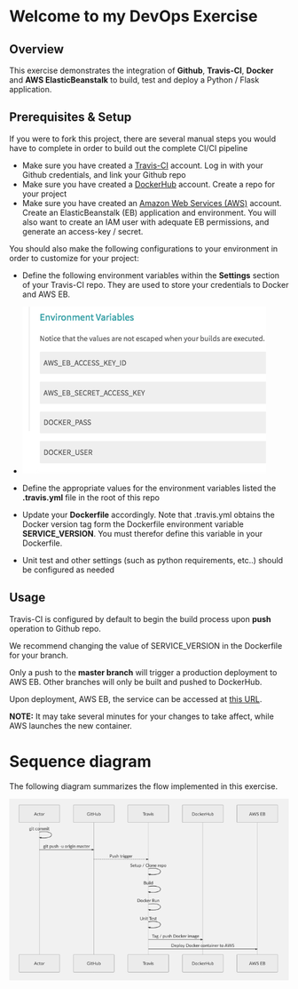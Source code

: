 # Welcome to my DevOps Exercise


## Overview

This exercise demonstrates the integration of **Github**, **Travis-CI**, **Docker** and **AWS ElasticBeanstalk** to build, test and deploy a Python / Flask application.

## Prerequisites & Setup
If you were to fork this project, there are several manual steps you would have to complete in order to build out the complete CI/CI pipeline

 - Make sure you have created a [Travis-CI](https://travis-ci.com/) account.  Log in with your Github credentials, and link your Github repo
 - Make sure you have created a [DockerHub](https://hub.docker.com/) account.  Create a repo for your project
 - Make sure you have created an [Amazon Web Services (AWS)](https://aws.amazon.com/) account.  Create an ElasticBeanstalk (EB) application and environment.  You will also want to create an IAM user with adequate EB permissions, and generate an access-key / secret.

You should also make the following configurations to your environment in order to customize for your project:

 - Define the following environment variables within the **Settings** section of your Travis-CI repo.  They are used to store your credentials to Docker and AWS EB.

 - ![Travis-CI Environment Variables](https://github.com/dnissimi/devops-exercise/blob/master/images/Screen%20Shot%202018-10-15%20at%203.45.43.png?raw=true)
 - Define the appropriate values for the environment variables listed the **.travis.yml** file in the root of this repo
 - Update your **Dockerfile** accordingly.  Note that .travis.yml obtains the Docker version tag form the Dockerfile environment variable **SERVICE_VERSION**.  You must therefor define this variable in your Dockerfile.
 - Unit test and other settings (such as python requirements, etc..) should be configured as needed
 
## Usage

Travis-CI is configured by default to begin the build process upon **push** operation to Github repo.

We recommend changing the value of SERVICE_VERSION in the Dockerfile for your branch. 

Only a push to the **master branch** will trigger a production deployment to AWS EB.  Other branches will only be built and pushed to DockerHub.

Upon deployment, AWS EB, the service can be accessed at [this URL](http://devopsexercise-env.94vr5xphmw.eu-west-1.elasticbeanstalk.com/api/v1.0/about). 

**NOTE:**  It may take several minutes for your changes to take affect, while AWS launches the new container.


# Sequence diagram

The following  diagram summarizes the flow implemented in this exercise.

![Sequence Diagram](https://github.com/dnissimi/devops-exercise/blob/master/images/Screen%20Shot%202018-10-15%20at%204.22.51.png?raw=true)
